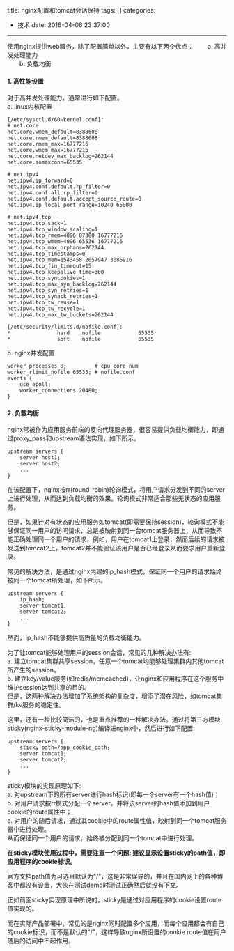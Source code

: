 title: nginx配置和tomcat会话保持
tags: []
categories:
  - 技术
date: 2016-04-06 23:37:00
---
使用nginx提供web服务，除了配置简单以外，主要有以下两个优点：
　　a. 高并发处理能力  
　　b. 负载均衡

#### 1. 高性能设置
对于高并发处理能力，通常进行如下配置。  
a. linux内核配置

```
[/etc/sysctl.d/60-kernel.conf]:
# net.core
net.core.wmem_default=8388608
net.core.rmem_default=8388608
net.core.rmem_max=16777216
net.core.wmem_max=16777216
net.core.netdev_max_backlog=262144
net.core.somaxconn=65535

# net.ipv4
net.ipv4.ip_forward=0
net.ipv4.conf.default.rp_filter=0
net.ipv4.conf.all.rp_filter=0
net.ipv4.conf.default.accept_source_route=0
net.ipv4.ip_local_port_range=10240 65000

# net.ipv4.tcp
net.ipv4.tcp_sack=1
net.ipv4.tcp_window_scaling=1
net.ipv4.tcp_rmem=4096 87380 16777216
net.ipv4.tcp_wmem=4096 65536 16777216
net.ipv4.tcp_max_orphans=262144
net.ipv4.tcp_timestamps=0
net.ipv4.tcp_mem=1543458 2057947 3086916
net.ipv4.tcp_fin_timeout=15
net.ipv4.tcp_keepalive_time=300
net.ipv4.tcp_syncookies=1
net.ipv4.tcp_max_syn_backlog=262144
net.ipv4.tcp_syn_retries=1
net.ipv4.tcp_synack_retries=1
net.ipv4.tcp_tw_reuse=1
net.ipv4.tcp_tw_recycle=1
net.ipv4.tcp_max_tw_buckets=262144

[/etc/security/limits.d/nofile.conf]:
*               hard    nofile            65535 
*               soft    nofile            65535 
```

b. nginx并发配置

```
worker_processes 8; 		# cpu core num
worker_rlimit_nofile 65535; # nofile.conf
events {
    use epoll;
    worker_connections 20480;
}
```

#### 2. 负载均衡
nginx常被作为应用服务前端的反向代理服务器，很容易提供负载均衡能力，即通过proxy_pass和upstream语法实现，如下所示。
```
upstream servers {
    server host1;
    server host2;
    ...
} 
```
在该配置下，nginx按rr(round-robin)轮询模式，将用户请求分发到不同的server上进行处理，从而达到负载均衡的效果。轮询模式非常适合那些无状态的应用服务。

但是，如果针对有状态的应用服务如tomcat(即需要保持session)，轮询模式不能够保证同一用户的访问请求，总是被映射到同一台tomcat服务器上，从而导致不能正确处理同一个用户的请求，例如，用户在tomcat1上登录，然而后续的请求被发送到tomcat2上，tomcat2并不能验证该用户是否已经登录从而要求用户重新登录。

常见的解决方法，是通过nginx内建的ip_hash模式，保证同一个用户的请求始终被同一个tomcat所处理，如下所示。
```
upstream servers {
    ip_hash;
    server tomcat1;
    server tomcat2;
    ...
} 
```
然而，ip_hash不能够提供高质量的负载均衡能力。

为了让tomcat能够处理用户的session会话，常见的几种解决办法有:   
a. 建立tomcat集群共享session，任意一个tomcat均能够处理集群内其他tomcat所产生的session。  
b. 建立key/value服务(如redis/memcached)，让nginx和应用程序在这个服务中维护session达到共享的目的。  
但是，这两种解决办法增加了系统架构的复杂度，增添了潜在风险，如tomcat集群/kv服务的稳定性。

这里，还有一种比较简洁的，也是重点推荐的一种解决办法。通过将第三方模块sticky(nginx-sticky-module-ng)编译进nginx中，然后进行如下配置:
```
upstream servers {
    sticky path=/app_cookie_path;
    server tomcat1;
    server tomcat2;
    ...
} 
```
sticky模块的实现原理如下:  
a. 对upstream下的所有server进行hash标识(即每一个server有一个hash值)；  
b. 对用户请求按rr模式分配一个server，并将该server的hash值添加到用户cookie的route属性中；  
c. 对用户的随后请求，通过其cookie中的route属性值，映射到同一个tomcat服务器中进行处理。  
从而保证同一个用户的请求，始终被分配到同一个tomcat中进行处理。

<b>在sticky模块使用过程中，需要注意一个问题: 建议显示设置sticky的path值，即应用程序的cookie标识。</b>

官方文档path值为可选且默认为"/"，这是非常误导的，并且在国内网上的各种博客中都没有设置，大伙在测试demo时测试正确然后就没有下文。

正如前面sticky实现原理中所说的，sticky是通过对应用程序的cookie设置route值实现的。  

而在实际产品部署中，常见的是nginx同时配置多个应用，而每个应用都会有自己的cookie标识，而不是默认的"/"，这样导致nginx所设置的cookie route值在用户随后的访问中不起作用。
